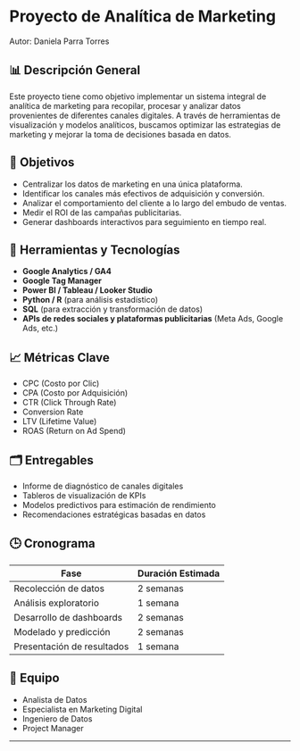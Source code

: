 # Proyecto de Analítica de Marketing
Autor: Daniela Parra Torres
## 📊 Descripción General

Este proyecto tiene como objetivo implementar un sistema integral de analítica de marketing para recopilar, procesar y analizar datos provenientes de diferentes canales digitales. A través de herramientas de visualización y modelos analíticos, buscamos optimizar las estrategias de marketing y mejorar la toma de decisiones basada en datos.

## 🎯 Objetivos

- Centralizar los datos de marketing en una única plataforma.
- Identificar los canales más efectivos de adquisición y conversión.
- Analizar el comportamiento del cliente a lo largo del embudo de ventas.
- Medir el ROI de las campañas publicitarias.
- Generar dashboards interactivos para seguimiento en tiempo real.

## 🧰 Herramientas y Tecnologías

- **Google Analytics / GA4**
- **Google Tag Manager**
- **Power BI / Tableau / Looker Studio**
- **Python / R** (para análisis estadístico)
- **SQL** (para extracción y transformación de datos)
- **APIs de redes sociales y plataformas publicitarias** (Meta Ads, Google Ads, etc.)

## 📈 Métricas Clave

- CPC (Costo por Clic)
- CPA (Costo por Adquisición)
- CTR (Click Through Rate)
- Conversion Rate
- LTV (Lifetime Value)
- ROAS (Return on Ad Spend)

## 🗂️ Entregables

- Informe de diagnóstico de canales digitales
- Tableros de visualización de KPIs
- Modelos predictivos para estimación de rendimiento
- Recomendaciones estratégicas basadas en datos

## 🕒 Cronograma

| Fase                      | Duración Estimada |
|---------------------------|-------------------|
| Recolección de datos      | 2 semanas         |
| Análisis exploratorio     | 1 semana          |
| Desarrollo de dashboards  | 2 semanas         |
| Modelado y predicción     | 2 semanas         |
| Presentación de resultados| 1 semana          |

## 👥 Equipo

- Analista de Datos
- Especialista en Marketing Digital
- Ingeniero de Datos
- Project Manager

---

